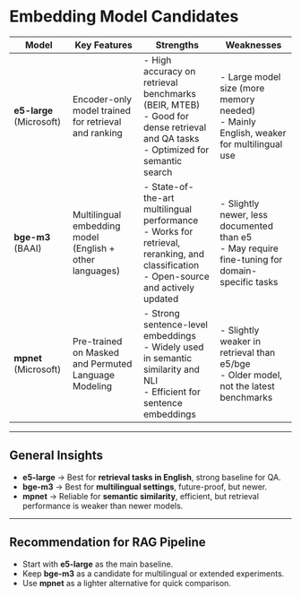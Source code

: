 # Embedding Model Candidates

| Model                    | Key Features                                             | Strengths                                                                                                                                 | Weaknesses                                                                                       |
| ------------------------ | -------------------------------------------------------- | ----------------------------------------------------------------------------------------------------------------------------------------- | ------------------------------------------------------------------------------------------------ |
| **e5-large** (Microsoft) | Encoder-only model trained for retrieval and ranking     | - High accuracy on retrieval benchmarks (BEIR, MTEB)<br>- Good for dense retrieval and QA tasks<br>- Optimized for semantic search        | - Large model size (more memory needed)<br>- Mainly English, weaker for multilingual use         |
| **bge-m3** (BAAI)        | Multilingual embedding model (English + other languages) | - State-of-the-art multilingual performance<br>- Works for retrieval, reranking, and classification<br>- Open-source and actively updated | - Slightly newer, less documented than e5<br>- May require fine-tuning for domain-specific tasks |
| **mpnet** (Microsoft)    | Pre-trained on Masked and Permuted Language Modeling     | - Strong sentence-level embeddings<br>- Widely used in semantic similarity and NLI<br>- Efficient for sentence embeddings                 | - Slightly weaker in retrieval than e5/bge<br>- Older model, not the latest benchmarks           |

---

## General Insights

- **e5-large** → Best for **retrieval tasks in English**, strong baseline for QA.
- **bge-m3** → Best for **multilingual settings**, future-proof, but newer.
- **mpnet** → Reliable for **semantic similarity**, efficient, but retrieval performance is weaker than newer models.

---

## Recommendation for RAG Pipeline

- Start with **e5-large** as the main baseline.
- Keep **bge-m3** as a candidate for multilingual or extended experiments.
- Use **mpnet** as a lighter alternative for quick comparison.
